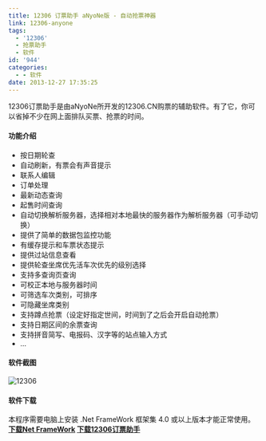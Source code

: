 ```yaml
---
title: 12306 订票助手 aNyoNe版 - 自动抢票神器
link: 12306-anyone
tags:
  - '12306'
  - 抢票助手
  - 软件
id: '944'
categories:
  - - 软件
date: 2013-12-27 17:35:25
---
```


12306订票助手是由aNyoNe所开发的12306.CN购票的辅助软件。有了它，你可以省掉不少在网上面排队买票、抢票的时间。

#### 功能介绍

*   按日期轮查
*   自动刷新，有票会有声音提示
*   联系人编辑
*   订单处理
*   最新动态查询
*   起售时间查询
*   自动切换解析服务器，选择相对本地最快的服务器作为解析服务器（可手动切换）
*   提供了简单的数据包监控功能
*   有缓存提示和车票状态提示
*   提供过站信息查看
*   提供轮查坐席优先活车次优先的级别选择
*   支持多查询页查询
*   可校正本地与服务器时间
*   可筛选车次类别，可排序
*   可隐藏坐席类别
*   支持蹲点抢票（设定好指定世间，时间到了之后会开启自动抢票）
*   支持日期区间的余票查询
*   支持拼音简写、电报码、汉字等的站点输入方式
*   …

#### 软件截图

![12306](http://vsnote.test/wp-content/uploads/2013/12/12306.png)

#### 软件下载

本程序需要电脑上安装 .Net FrameWork 框架集 4.0 或以上版本才能正常使用。 **[**下载**Net FrameWork](http://download.microsoft.com/download/9/5/A/95A9616B-7A37-4AF6-BC36-D6EA96C8DAAE/dotNetFx40_Full_x86_x64.exe) [下载12306订票助手](http://pan.baidu.com/s/1ntFKjv7)[](http://download.microsoft.com/download/9/5/A/95A9616B-7A37-4AF6-BC36-D6EA96C8DAAE/dotNetFx40_Full_x86_x64.exe)**